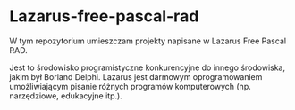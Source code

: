 # Lazarus-free-pascal-rad
W tym repozytorium umieszczam projekty napisane w Lazarus Free Pascal  RAD. 

Jest to środowisko programistyczne konkurencyjne do innego środowiska, jakim był Borland Delphi. Lazarus jest darmowym oprogramowaniem umożliwiającym pisanie różnych programów komputerowych (np. narzędziowe, edukacyjne itp.).
